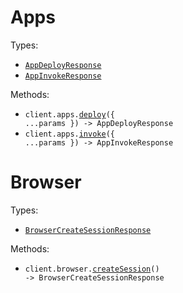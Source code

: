 # Apps

Types:

- <code><a href="./src/resources/apps.ts">AppDeployResponse</a></code>
- <code><a href="./src/resources/apps.ts">AppInvokeResponse</a></code>

Methods:

- <code title="post /apps/deploy">client.apps.<a href="./src/resources/apps.ts">deploy</a>({ ...params }) -> AppDeployResponse</code>
- <code title="post /apps/invoke">client.apps.<a href="./src/resources/apps.ts">invoke</a>({ ...params }) -> AppInvokeResponse</code>

# Browser

Types:

- <code><a href="./src/resources/browser.ts">BrowserCreateSessionResponse</a></code>

Methods:

- <code title="post /browser">client.browser.<a href="./src/resources/browser.ts">createSession</a>() -> BrowserCreateSessionResponse</code>
